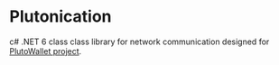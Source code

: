 # Plutonication
c# .NET 6 class class library for network communication designed for [PlutoWallet project](https://github.com/RostislavLitovkin/PlutoWallet).
